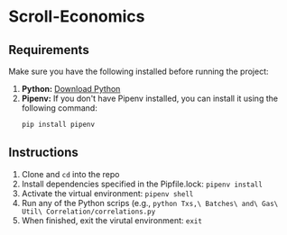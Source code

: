 # Scroll-Economics

## Requirements
Make sure you have the following installed before running the project:
1. **Python:** [Download Python](https://www.python.org/downloads/)
2. **Pipenv:** If you don't have Pipenv installed, you can install it using the following command:
   ```bash
   pip install pipenv

## Instructions
1. Clone and `cd` into the repo 
2. Install dependencies specified in the Pipfile.lock: `pipenv install`
3. Activate the virtual environment: `pipenv shell`
4. Run any of the Python scrips (e.g., `python Txs,\ Batches\ and\ Gas\ Util\ Correlation/correlations.py`
5. When finished, exit the virutal environment: `exit`
